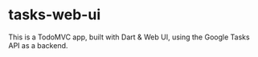 tasks-web-ui
============

This is a TodoMVC app, built with Dart &amp; Web UI, using the Google Tasks API as a backend.